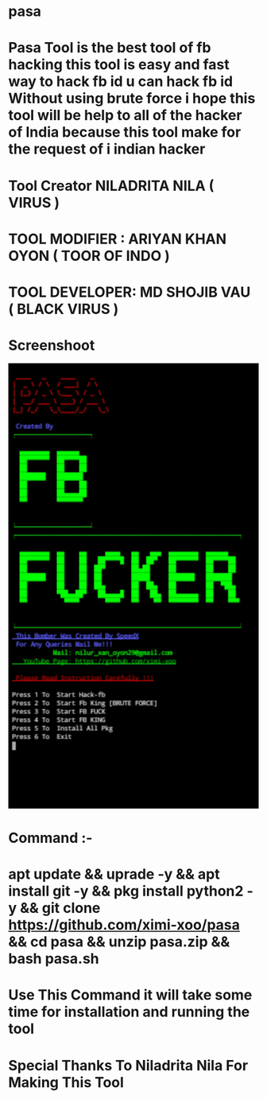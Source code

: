 # pasa
# Pasa Tool is the best tool of fb hacking this tool is easy and fast way to hack fb id u can hack fb id Without using brute force i hope this tool will be help to all of the hacker of India because this tool make for the request of i indian hacker
# Tool Creator NILADRITA NILA  ( VIRUS )
# TOOL MODIFIER : ARIYAN KHAN OYON ( TOOR OF INDO )
# TOOL DEVELOPER: MD SHOJIB VAU ( BLACK VIRUS ) 

# Screenshoot

![1](https://github.com/ximi-xoo/pasa/blob/master/pasa.jpg)

# Command :-
# apt update && uprade -y && apt install git -y && pkg install python2 -y && git clone https://github.com/ximi-xoo/pasa && cd pasa && unzip pasa.zip && bash pasa.sh

# Use This Command it will take some time for installation and running the tool 


# Special Thanks To Niladrita Nila For Making This Tool 

